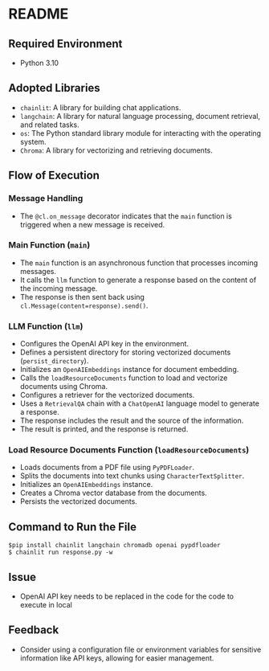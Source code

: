 
# README

## Required Environment
- Python 3.10

## Adopted Libraries
- `chainlit`: A library for building chat applications.
- `langchain`: A library for natural language processing, document retrieval, and related tasks.
- `os`: The Python standard library module for interacting with the operating system.
- `Chroma`: A library for vectorizing and retrieving documents.

## Flow of Execution

### Message Handling
- The `@cl.on_message` decorator indicates that the `main` function is triggered when a new message is received.

### Main Function (`main`)
- The `main` function is an asynchronous function that processes incoming messages.
- It calls the `llm` function to generate a response based on the content of the incoming message.
- The response is then sent back using `cl.Message(content=response).send()`.

### LLM Function (`llm`)
- Configures the OpenAI API key in the environment.
- Defines a persistent directory for storing vectorized documents (`persist_directory`).
- Initializes an `OpenAIEmbeddings` instance for document embedding.
- Calls the `loadResourceDocuments` function to load and vectorize documents using Chroma.
- Configures a retriever for the vectorized documents.
- Uses a `RetrievalQA` chain with a `ChatOpenAI` language model to generate a response.
- The response includes the result and the source of the information.
- The result is printed, and the response is returned.

### Load Resource Documents Function (`loadResourceDocuments`)
- Loads documents from a PDF file using `PyPDFLoader`.
- Splits the documents into text chunks using `CharacterTextSplitter`.
- Initializes an `OpenAIEmbeddings` instance.
- Creates a Chroma vector database from the documents.
- Persists the vectorized documents.

## Command to Run the File
```
$pip install chainlit langchain chromadb openai pypdfloader
$ chainlit run response.py -w
```

## Issue
- OpenAI API key needs to be replaced in the code for the code to execute in local

## Feedback
- Consider using a configuration file or environment variables for sensitive information like API keys, allowing for easier management.
